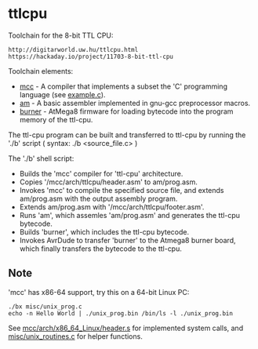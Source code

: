 # ttlcpu

Toolchain for the 8-bit TTL CPU:
```
http://digitarworld.uw.hu/ttlcpu.html
https://hackaday.io/project/11703-8-bit-ttl-cpu
```

Toolchain elements:

 *  [mcc](https://github.com/szoftveres/ttlcpu/tree/master/mcc) - A compiler that implements a subset the
    'C' programming language (see [example.c](https://github.com/szoftveres/ttlcpu/blob/master/example.c)).
 *  [am](https://github.com/szoftveres/ttlcpu/tree/master/am) - A basic assembler implemented in gnu-gcc
    preprocessor macros.
 *  [burner](https://github.com/szoftveres/ttlcpu/tree/master/burner) - AtMega8 firmware for loading bytecode
    into the program memory of the ttl-cpu.

The ttl-cpu program can be built and transferred to ttl-cpu by running
the './b' script ( syntax: ./b <source_file.c> )

The './b' shell script:
 - Builds the 'mcc' compiler for 'ttl-cpu' architecture.
 - Copies '/mcc/arch/ttlcpu/header.asm' to am/prog.asm.
 - Invokes 'mcc' to compile the specified source file, and
   extends am/prog.asm with the output assembly program.
 - Extends am/prog.asm with '/mcc/arch/ttlcpu/footer.asm'.
 - Runs 'am', which assemles 'am/prog.asm'  and generates
   the ttl-cpu bytecode.
 - Builds 'burner', which includes the ttl-cpu bytecode.
 - Invokes AvrDude to transfer 'burner' to the Atmega8
   burner board, which finally transfers the bytecode to
   the ttl-cpu.


## Note

'mcc' has x86-64 support, try this on a 64-bit Linux PC:
```
./bx misc/unix_prog.c
echo -n Hello World | ./unix_prog.bin /bin/ls -l ./unix_prog.bin
```
See [mcc/arch/x86_64_Linux/header.s](https://github.com/szoftveres/ttlcpu/blob/master/mcc/arch/x86_64_Linux/header.s) for implemented system calls,
and [misc/unix_routines.c](https://github.com/szoftveres/ttlcpu/blob/master/misc/unix_routines.c) for helper functions.

